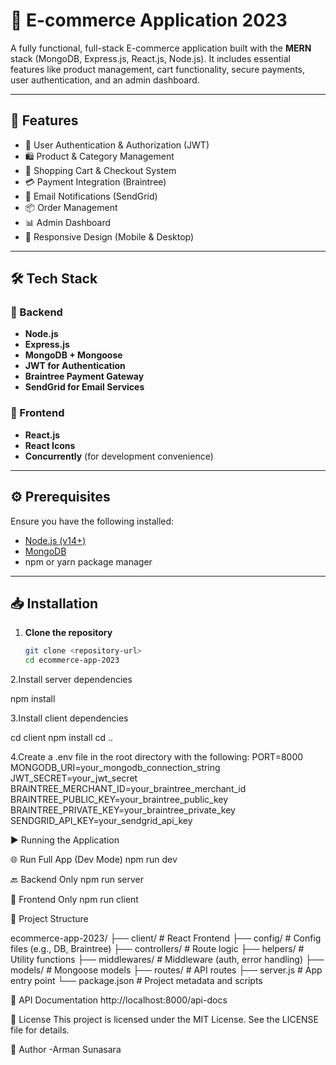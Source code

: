 # 🛒 E-commerce Application 2023

A fully functional, full-stack E-commerce application built with the **MERN** stack (MongoDB, Express.js, React.js, Node.js). It includes essential features like product management, cart functionality, secure payments, user authentication, and an admin dashboard.

---

## 🚀 Features

- 🔐 User Authentication & Authorization (JWT)
- 🛍️ Product & Category Management
- 🛒 Shopping Cart & Checkout System
- 💳 Payment Integration (Braintree)
- 📧 Email Notifications (SendGrid)
- 📦 Order Management
- 📊 Admin Dashboard
- 📱 Responsive Design (Mobile & Desktop)

---

## 🛠️ Tech Stack

### 🔧 Backend
- **Node.js**
- **Express.js**
- **MongoDB + Mongoose**
- **JWT for Authentication**
- **Braintree Payment Gateway**
- **SendGrid for Email Services**

### 🎨 Frontend
- **React.js**
- **React Icons**
- **Concurrently** (for development convenience)

---

## ⚙️ Prerequisites

Ensure you have the following installed:

- [Node.js (v14+)](https://nodejs.org/)
- [MongoDB](https://www.mongodb.com/)
- npm or yarn package manager

---

## 📥 Installation

1. **Clone the repository**
   ```bash
   git clone <repository-url>
   cd ecommerce-app-2023
2.Install server dependencies

npm install

3.Install client dependencies

cd client
npm install
cd ..

4.Create a .env file in the root directory with the following:
PORT=8000
MONGODB_URI=your_mongodb_connection_string
JWT_SECRET=your_jwt_secret
BRAINTREE_MERCHANT_ID=your_braintree_merchant_id
BRAINTREE_PUBLIC_KEY=your_braintree_public_key
BRAINTREE_PRIVATE_KEY=your_braintree_private_key
SENDGRID_API_KEY=your_sendgrid_api_key


▶️ Running the Application

🌐 Run Full App (Dev Mode)
npm run dev

🔙 Backend Only
npm run server

🎨 Frontend Only
npm run client



📁 Project Structure

ecommerce-app-2023/
├── client/             # React Frontend
├── config/             # Config files (e.g., DB, Braintree)
├── controllers/        # Route logic
├── helpers/            # Utility functions
├── middlewares/        # Middleware (auth, error handling)
├── models/             # Mongoose models
├── routes/             # API routes
├── server.js           # App entry point
└── package.json        # Project metadata and scripts


📡 API Documentation
http://localhost:8000/api-docs


📜 License
This project is licensed under the MIT License.
See the LICENSE file for details.

👤 Author
-Arman Sunasara


















